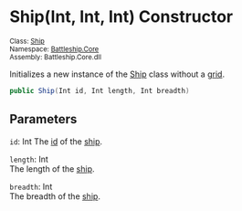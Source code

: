 # Ship(Int, Int, Int) Constructor

<sub>Class: [Ship](../Ship.md)  
Namespace: [Battleship.Core](../../Battleship.Core.md)  
Assembly: Battleship.Core.dll</sub>

Initializes a new instance of the [Ship](../Ship.md) class without a [grid](../../Grid/Grid.md).

```cs
public Ship(Int id, Int length, Int breadth)
```

## Parameters

`id`: Int
The [id](../Field/ID.md) of the [ship](../Ship.md).

`length`: Int  
The length of the [ship](../Ship.md).

`breadth`: Int  
The breadth of the [ship](../Ship.md).

